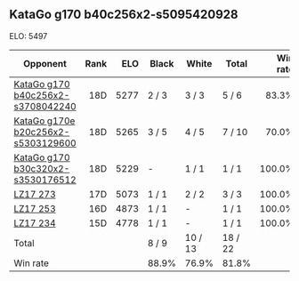 ## KataGo g170 b40c256x2-s5095420928 ##

ELO: 5497

Opponent | Rank | ELO | Black | White | Total | Win rate
---------|-----:|----:|-------|-------|-------|-------:
[KataGo g170 b40c256x2-s3708042240](KataGo%20g170%20b40c256x2-s3708042240.md) | 18D | 5277 | 2 / 3 | 3 / 3 | 5 / 6 | 83.3%
[KataGo g170e b20c256x2-s5303129600](KataGo%20g170e%20b20c256x2-s5303129600.md) | 18D | 5265 | 3 / 5 | 4 / 5 | 7 / 10 | 70.0%
[KataGo g170 b30c320x2-s3530176512](KataGo%20g170%20b30c320x2-s3530176512.md) | 18D | 5229 | - | 1 / 1 | 1 / 1 | 100.0%
[LZ17 273](LZ17%20273.md) | 17D | 5073 | 1 / 1 | 2 / 2 | 3 / 3 | 100.0%
[LZ17 253](LZ17%20253.md) | 16D | 4873 | 1 / 1 | - | 1 / 1 | 100.0%
[LZ17 234](LZ17%20234.md) | 15D | 4778 | 1 / 1 | - | 1 / 1 | 100.0%
Total | | | 8 / 9 | 10 / 13 | 18 / 22 | 
Win rate| | | 88.9% | 76.9% | 81.8% | 
